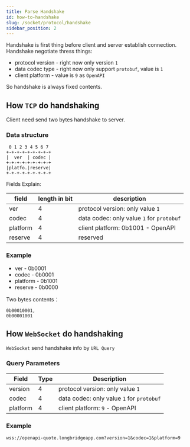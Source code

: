 ```yaml
---
title: Parse Handshake
id: how-to-handshake
slug: /socket/protocol/handshake
sidebar_position: 2
---
```


Handshake is first thing before client and server establish connection. Handshake negotiate thress things:

- protocol version - right now only version `1`
- data codec type - right now only support `protobuf`, value is `1`
- client platform - value is `9` as `OpenAPI`

So handshake is always fixed contents.

## How `TCP` do handshaking

Client need send two bytes handshake to server.

### Data structure

```
 0 1 2 3 4 5 6 7
+-+-+-+-+-+-+-+-+
|  ver  | codec |
+-+-+-+-+-+-+-+-+
|platfo.|reserve|
+-+-+-+-+-+-+-+-+
```

Fields Explain:

| field    | length in bit | description                               |
| -------- | ------------- | ----------------------------------------- |
| ver      | 4             | protocol version: only value `1`          |
| codec    | 4             | data codec: only value `1` for `protobuf` |
| platform | 4             | client platform: 0b1001 - OpenAPI         |
| reserve  | 4             | reserved                                  |

### Example

- ver - 0b0001
- codec - 0b0001
- platform - 0b1001
- reserve - 0b0000

Two bytes contents：

```
0b00010001,
0b00001001
```

## How `WebSocket` do handshaking

`WebSocket` send handshake info by `URL Query`

### Query Parameters

| Field    | Type | Description                               |
| -------- | ---- | ----------------------------------------- |
| version  | 4    | protocol version: only value `1`          |
| codec    | 4    | data codec: only value `1` for `protobuf` |
| platform | 4    | client platform: `9` - OpenAPI            |

### Example

```
wss://openapi-quote.longbridgeapp.com?version=1&codec=1&platform=9
```
